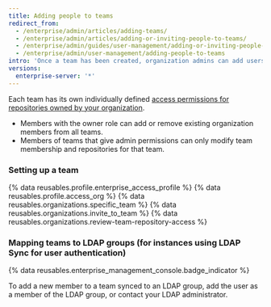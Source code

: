 ```yaml
---
title: Adding people to teams
redirect_from:
  - /enterprise/admin/articles/adding-teams/
  - /enterprise/admin/articles/adding-or-inviting-people-to-teams/
  - /enterprise/admin/guides/user-management/adding-or-inviting-people-to-teams/
  - /enterprise/admin/user-management/adding-people-to-teams
intro: 'Once a team has been created, organization admins can add users from {% data variables.product.product_location_enterprise %} to the team and determine which repositories they have access to.'
versions:
  enterprise-server: '*'
---
```


Each team has its own individually defined [access permissions for repositories owned by your organization](/articles/permission-levels-for-an-organization).

- Members with the owner role can add or remove existing organization members from all teams.
- Members of teams that give admin permissions can only modify team membership and repositories for that team.

### Setting up a team

{% data reusables.profile.enterprise_access_profile %}
{% data reusables.profile.access_org %}
{% data reusables.organizations.specific_team %}
{% data reusables.organizations.invite_to_team %}
{% data reusables.organizations.review-team-repository-access %}

### Mapping teams to LDAP groups (for instances using LDAP Sync for user authentication)

{% data reusables.enterprise_management_console.badge_indicator %}

To add a new member to a team synced to an LDAP group, add the user as a member of the LDAP group, or contact your LDAP administrator.
